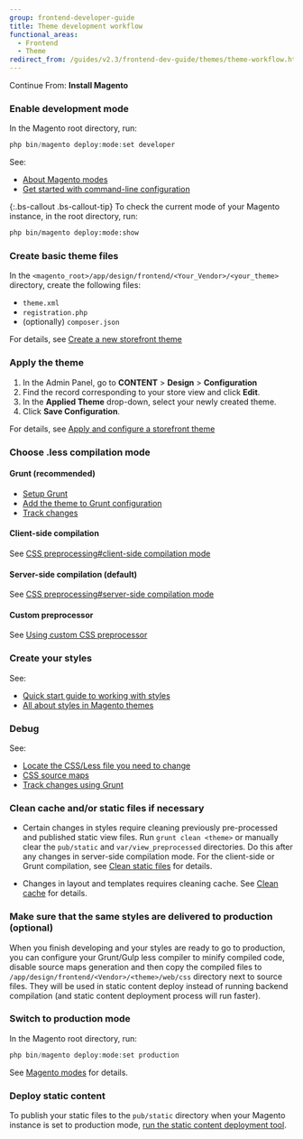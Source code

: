 ```yaml
---
group: frontend-developer-guide
title: Theme development workflow
functional_areas:
  - Frontend
  - Theme
redirect_from: /guides/v2.3/frontend-dev-guide/themes/theme-workflow.html
---
```


Continue From:
**Install Magento**

### Enable development mode

In the Magento root directory, run:

```php
php bin/magento deploy:mode:set developer
```

See:

* [About Magento modes]({{page.baseurl}}/configure/application-initialization/magento-modes.html)
* [Get started with command-line configuration]({{page.baseurl}}/configure/command-line/getting-started.html)

{:.bs-callout .bs-callout-tip}
To check the current mode of your Magento instance, in the root directory, run:

```bash
php bin/magento deploy:mode:show
```

### Create basic theme files

In the `<magento_root>/app/design/frontend/<Your_Vendor>/<your_theme>` directory, create the following files:

* `theme.xml`
* `registration.php`
* (optionally) `composer.json`

For details, see [Create a new storefront theme]({{page.baseurl}}/frontend-development/themes/create-theme.html)

### Apply the theme

1. In the Admin Panel, go to **CONTENT** > **Design** > **Configuration**
2. Find the record corresponding to your store view and click **Edit**.
3. In the **Applied Theme** drop-down, select your newly created theme.
4. Click **Save Configuration**.

For details, see [Apply and configure a storefront theme]({{page.baseurl}}/frontend-development/themes/apply-theme.html)

### Choose .less compilation mode

#### Grunt (recommended)

* [Setup Grunt]({{page.baseurl}}/frontend-development/tools/using-grunt.html)
* [Add the theme to Grunt configuration]({{page.baseurl}}/frontend-development/css/debug.html#add_theme)
* [Track changes]({{page.baseurl}}/frontend-development/css/debug.html#grunt_commands)

#### Client-side compilation

See [CSS preprocessing#client-side compilation mode]({{page.baseurl}}/frontend-development/css/preprocess.html#client-side)

#### Server-side compilation (default)

See [CSS preprocessing#server-side compilation mode]({{page.baseurl}}/frontend-development/css/preprocess.html#server-side)

#### Custom preprocessor

See [Using custom CSS preprocessor]({{page.baseurl}}/remove)

### Create your styles

See:

* [Quick start guide to working with styles]({{page.baseurl}}/frontend-development/css-quickstart.html)
* [All about styles in Magento themes]({{page.baseurl}}/frontend-development/css.html)

### Debug

See:

* [Locate the CSS/Less file you need to change]({{page.baseurl}}/frontend-development/themes/debug-theme.html)
* [CSS source maps]({{page.baseurl}}/frontend-development/css/debug.html#source_maps)
* [Track changes using Grunt]({{page.baseurl}}/frontend-development/css/debug.html#use_cases)

### Clean cache and/or static files if necessary

* Certain changes in styles require cleaning previously pre-processed and published static view files. Run `grunt clean <theme>` or manually clear the `pub/static` and `var/view_preprocessed` directories. Do this after any changes in server-side compilation mode. For the client-side or Grunt compilation, see [Сlean static files]({{page.baseurl}}/frontend-development/css/preprocess.html#css_exception) for details.

* Changes in layout and templates requires cleaning cache. See [Clean cache]({{page.baseurl}}/frontend-development/cache.html#clean_cache) for details.

### Make sure that the same styles are delivered to production (optional)

When you finish developing and your styles are ready to go to production, you can configure your Grunt/Gulp less compiler to minify compiled code, disable source maps generation and then copy the compiled files to `/app/design/frontend/<Vendor>/<theme>/web/css` directory next to source files. They will be used in static content deploy instead of running backend compilation (and static content deployment process will run faster).

### Switch to production mode

In the Magento root directory, run:

```php
php bin/magento deploy:mode:set production
```

See [Magento modes]({{page.baseurl}}/configure/application-initialization/magento-modes.html#production-mode) for details.

### Deploy static content

To publish your static files to the `pub/static` directory when your Magento instance is set to production mode, [run the static content deployment tool]({{page.baseurl}}/configure/command-line/static-content/deploy.html).

